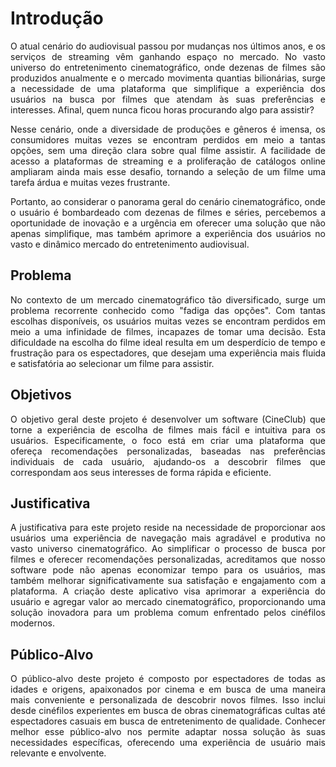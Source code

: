 # Introdução

<p align="justify">O atual cenário do audiovisual passou por mudanças nos últimos anos, e os serviços de streaming vêm ganhando espaço no mercado. No vasto universo do entretenimento cinematográfico, onde dezenas de filmes são produzidos anualmente e o mercado movimenta quantias bilionárias, surge a necessidade de uma plataforma que simplifique a experiência dos usuários na busca por filmes que atendam às suas preferências e interesses. Afinal, quem nunca ficou horas procurando algo para assistir?</p>
<p align="justify">Nesse cenário, onde a diversidade de produções e gêneros é imensa, os consumidores muitas vezes se encontram perdidos em meio a tantas opções, sem uma direção clara sobre qual filme assistir. A facilidade de acesso a plataformas de streaming e a proliferação de catálogos online ampliaram ainda mais esse desafio, tornando a seleção de um filme uma tarefa árdua e muitas vezes frustrante.</p>
<p align="justify">Portanto, ao considerar o panorama geral do cenário cinematográfico, onde o usuário é bombardeado com dezenas de filmes e séries, percebemos a oportunidade de inovação e a urgência em oferecer uma solução que não apenas simplifique, mas também aprimore a experiência dos usuários no vasto e dinâmico mercado do entretenimento audiovisual. </p>

## Problema

<p align="justify">No contexto de um mercado cinematográfico tão diversificado, surge um problema recorrente conhecido como "fadiga das opções". Com tantas escolhas disponíveis, os usuários muitas vezes se encontram perdidos em meio a uma infinidade de filmes, incapazes de tomar uma decisão. Esta dificuldade na escolha do filme ideal resulta em um desperdício de tempo e frustração para os espectadores, que desejam uma experiência mais fluida e satisfatória ao selecionar um filme para assistir.</p>

## Objetivos

<p align="justify">O objetivo geral deste projeto é desenvolver um software (CineClub) que torne a experiência de escolha de filmes mais fácil e intuitiva para os usuários. Especificamente, o foco está em criar uma plataforma que ofereça recomendações personalizadas, baseadas nas preferências individuais de cada usuário, ajudando-os a descobrir filmes que correspondam aos seus interesses de forma rápida e eficiente.</p>

## Justificativa

<p align="justify">A justificativa para este projeto reside na necessidade de proporcionar aos usuários uma experiência de navegação mais agradável e produtiva no vasto universo cinematográfico. Ao simplificar o processo de busca por filmes e oferecer recomendações personalizadas, acreditamos que nosso software pode não apenas economizar tempo para os usuários, mas também melhorar significativamente sua satisfação e engajamento com a plataforma. A criação deste aplicativo visa aprimorar a experiência do usuário e agregar valor ao mercado cinematográfico, proporcionando uma solução inovadora para um problema comum enfrentado pelos cinéfilos modernos.</p>

## Público-Alvo

<p align="justify"> O público-alvo deste projeto é composto por espectadores de todas as idades e origens, apaixonados por cinema e em busca de uma maneira mais conveniente e personalizada de descobrir novos filmes. Isso inclui desde cinéfilos experientes em busca de obras cinematográficas cultas até espectadores casuais em busca de entretenimento de qualidade. Conhecer melhor esse público-alvo nos permite adaptar nossa solução às suas necessidades específicas, oferecendo uma experiência de usuário mais relevante e envolvente.</p>
